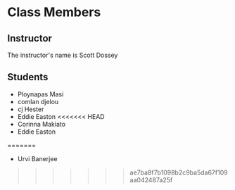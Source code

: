# Class Members

## Instructor

The instructor's name is Scott Dossey

## Students
* Ploynapas Masi
* comlan djelou
* cj Hester
* Eddie Easton
<<<<<<< HEAD
* Corinna Makiato
* Eddie Easton


=======
* Urvi Banerjee
>>>>>>> ae7ba8f7b1098b2c9ba5da67f109aa042487a25f
